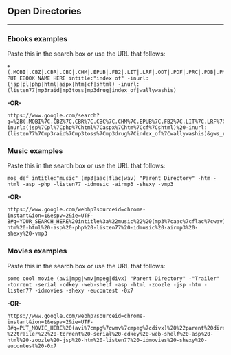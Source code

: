 ## Open Directories
------------------

### Ebooks examples

Paste this in the search box or use the URL that follows:

```text
+(.MOBI|.CBZ|.CBR|.CBC|.CHM|.EPUB|.FB2|.LIT|.LRF|.ODT|.PDF|.PRC|.PDB|.PML|.RB|.RTF|.TCR) PUT EBOOK NAME HERE intitle:"index of" -inurl:(jsp|pl|php|html|aspx|htm|cf|shtml) -inurl:(listen77|mp3raid|mp3toss|mp3drug|index_of|wallywashis)
```

**-OR-**

```text
https://www.google.com/search?q=%2B(.MOBI%7C.CBZ%7C.CBR%7C.CBC%7C.CHM%7C.EPUB%7C.FB2%7C.LIT%7C.LRF%7C.ODT%7C.PDF%7C.PRC%7C.PDB%7C.PML%7C.RB%7C.RTF%7C.TCR)%20+PUT_EBOOK_NAME_HERE%20+intitle:%22index%20of%22%20-inurl:(jsp%7Cpl%7Cphp%7Chtml%7Caspx%7Chtm%7Ccf%7Cshtml)%20-inurl:(listen77%7Cmp3raid%7Cmp3toss%7Cmp3drug%7Cindex_of%7Cwallywashis)&gws_rd=ssl
```

### Music examples

Paste this in the search box or use the URL that follows:

```text
mos def intitle:"music" (mp3|aac|flac|wav) "Parent Directory" -htm -html -asp -php -listen77 -idmusic -airmp3 -shexy -vmp3
```

**-OR-**

```text
https://www.google.com/webhp?sourceid=chrome-instant&ion=1&espv=2&ie=UTF-8#q=YOUR_SEARCH_HERE%20intitle%3a%22music%22%20(mp3%7caac%7cflac%7cwav)%20%22parent%20directory%22%20-htm%20-html%20-asp%20-php%20-listen77%20-idmusic%20-airmp3%20-shexy%20-vmp3
```

### Movies examples

Paste this in the search box or use the URL that follows:

```text
some cool movie (avi|mpg|wmv|mpeg|divx) "Parent Directory" -"Trailer" -torrent -serial -cdkey -web-shelf -asp -html -zoozle -jsp -htm -listen77 -idmovies -shexy -eucontest -0x7
```

**-OR-**

```text
https://www.google.com/webhp?sourceid=chrome-instant&ion=1&espv=2&ie=UTF-8#q=PUT_MOVIE_HERE%20(avi%7cmpg%7cwmv%7cmpeg%7cdivx)%20%22parent%20directory%22%20-%22trailer%22%20-torrent%20-serial%20-cdkey%20-web-shelf%20-asp%20-html%20-zoozle%20-jsp%20-htm%20-listen77%20-idmovies%20-shexy%20-eucontest%20-0x7
```

